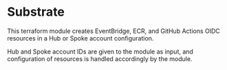   # Substrate
  
  This terraform module creates EventBridge, ECR, and GitHub Actions OIDC resources in a Hub or Spoke account configuration.

  Hub and Spoke account IDs are given to the module as input, and configuration of resources is handled accordingly by the module.
